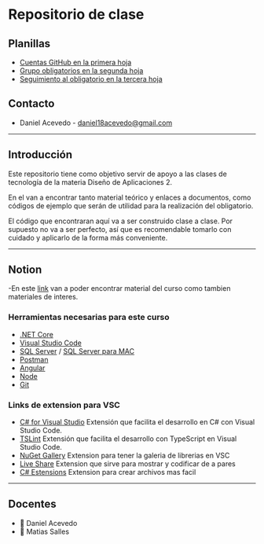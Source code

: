 # Repositorio de clase

## Planillas

- [Cuentas GitHub en la primera hoja](https://fi365-my.sharepoint.com/:x:/g/personal/da185082_fi365_ort_edu_uy/EeK8x-73p5RAmlSL_rvYRwIBJwVE9gECldhuJvqX8nSGKw?e=GVPbLc)
- [Grupo obligatorios en la segunda hoja](https://fi365-my.sharepoint.com/:x:/g/personal/da185082_fi365_ort_edu_uy/EeK8x-73p5RAmlSL_rvYRwIBJwVE9gECldhuJvqX8nSGKw?e=GVPbLc)
- [Seguimiento al obligatorio en la tercera hoja](https://fi365-my.sharepoint.com/:x:/g/personal/da185082_fi365_ort_edu_uy/EeK8x-73p5RAmlSL_rvYRwIBJwVE9gECldhuJvqX8nSGKw?e=GVPbLc)

## Contacto

- Daniel Acevedo - [daniel18acevedo@gmail.com](mailto:daniel18acevedo@gmail.com)

---

## Introducción

Este repositorio tiene como objetivo servir de apoyo a las clases de tecnología de la materia Diseño de Aplicaciones 2.

En el van a encontrar tanto material teórico y enlaces a documentos, como códigos de ejemplo que serán de utilidad para la realización del obligatorio.

El código que encontraran aquí va a ser construido clase a clase. Por supuesto no va a ser perfecto, así que es recomendable tomarlo con cuidado y aplicarlo de la forma más conveniente.

---
## Notion
-En este [link](https://cheerful-nation-1ca.notion.site/DA2-b7b2f6ec85964936bb35d449b643ebfd) van a poder encontrar material del curso como tambien materiales de interes.
### Herramientas necesarias para este curso

- [.NET Core](https://dotnet.microsoft.com/download)
- [Visual Studio Code](https://code.visualstudio.com/)
- [SQL Server](https://www.microsoft.com/es-es/sql-server/sql-server-downloads) / [SQL Server para MAC](https://docs.microsoft.com/en-us/sql/linux/quickstart-install-connect-docker?view=sql-server-ver15&pivots=cs1-bash)
- [Postman](https://www.postman.com/)
- [Angular](https://angular.io/)
- [Node](https://nodejs.org/es/)
- [Git](https://git-scm.com/)

### Links de extension para VSC
 - [C# for Visual Studio](https://marketplace.visualstudio.com/items?itemName=ms-dotnettools.csharp) Extensión que facilita el desarrollo en C# con Visual Studio Code.
 - [TSLint](https://marketplace.visualstudio.com/items?itemName=ms-vscode.vscode-typescript-tslint-plugin) Extensión que facilita el desarrollo con TypeScript en Visual Studio Code.
 - [NuGet Gallery](https://marketplace.visualstudio.com/items?itemName=patcx.vscode-nuget-gallery) Extension para tener la galeria de librerias en VSC
 - [Live Share](https://marketplace.visualstudio.com/items?itemName=MS-vsliveshare.vsliveshare) Extension que sirve para mostrar y codificar de a pares
 - [C# Estensions](https://marketplace.visualstudio.com/items?itemName=jchannon.csharpextensions) Extension para crear archivos mas facil


<!--## Clases

1. [Comandos .Net Core](/Clases/ComandosNetCore.md)
2. [Introducción a Web API](/Clases/APIsREST.md)
3. [Estructura de una request/response](Clases/Request-Response-API-example.pdf)
4. [Inyección de dependencias](/Clases/InyeccionDependencias.md)
5. [Introducción a mocking](/Clases/Mocking.md)
6. [Guia Entity Framework Core](/Clases/EntityFrameworkCore.md)
7. [Filters](/Clases/Filters.md)
8. [Reflection](/Clases/Reflection.md)
9. [Angular](/Clases/Angular.md)

## Ejemplos

1. [Ejemplo de Web API e inyección de dependencias](/Ejemplos/WebAPI)
2. [Ejemplo de mocking](/Ejemplos/Mocking)
3. [Ejemplo Entity Framework Core](/Ejemplos/EntityFrameworkCore)
4. [Ejemplo filters](/Ejemplos/EjemploFilters)
5. [Ejemplos Reflection](/Ejemplos/Reflection)
6. [Ejemplo Angular](/Ejemplos/Angular)-->

<!-- ## Deploy

- [WebAPI](https://aulas.ort.edu.uy/mod/resource/view.php?id=186907)
- [Aplicación Angular](https://aulas.ort.edu.uy/mod/resource/view.php?id=190255) -->

---

## Docentes

- :space_invader: Daniel Acevedo
- :space_invader: Matias Salles
